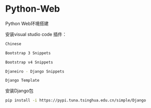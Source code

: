 # Python-Web
Python Web环境搭建

安装visual studio code 插件：
```bash
Chinese
```
```bash
Bootstrap 3 Snippets
```
```bash
Bootstrap v4 Snippets
```
```bash
Djaneiro - Django Snippets
```
```bash
Django Template
```

安装Django包
```bash
pip install -i https://pypi.tuna.tsinghua.edu.cn/simple/Django
```
